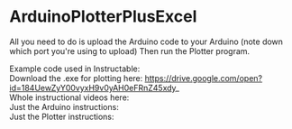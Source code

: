 # ArduinoPlotterPlusExcel
All you need to do is upload the Arduino code to your Arduino (note down which port you're using to upload)
Then run the Plotter program.

Example code used in Instructable:  
Download the .exe for plotting here: https://drive.google.com/open?id=184UewZyY00vyxH9v0yAH0eFRnZ45xdy_  
Whole instructional videos here:   
Just the Arduino instructions:  
Just the Plotter instructions:  
